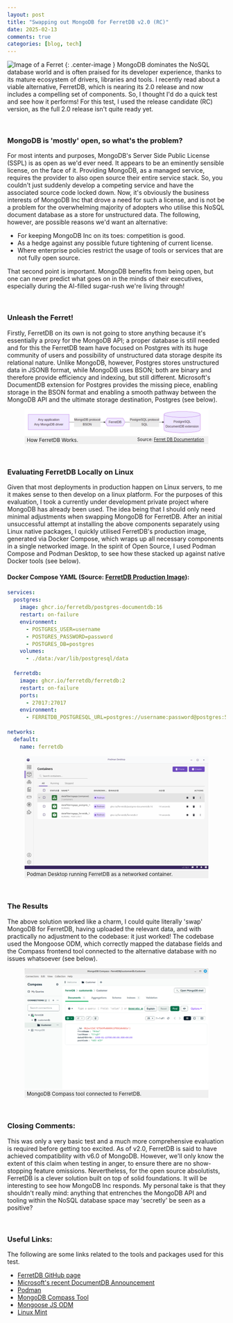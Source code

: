 ```yaml
---
layout: post
title: "Swapping out MongoDB for FerretDB v2.0 (RC)"
date: 2025-02-13
comments: true
categories: [blog, tech]
---
```


![Image of a Ferret](https://upload.wikimedia.org/wikipedia/commons/thumb/3/31/Mustela_putorius_furo_profile.JPG/640px-Mustela_putorius_furo_profile.jpg)
{: .center-image }
MongoDB dominates the NoSQL database world and is often praised for its developer experience, thanks to its mature ecosystem of drivers, libraries and tools. I recently read about a viable alternative, FerretDB, which is nearing its 2.0 release and now includes a compelling set of components. So, I thought I'd do a quick test and see how it performs! For this test, I used the release candidate (RC) version, as the full 2.0 release isn't quite ready yet.

<br />

### MongoDB is 'mostly' open, so what's the problem?
For most intents and purposes, MongoDB's Server Side Public License (SSPL) is as open as we'd ever need. It appears to be an eminently sensible license, on the face of it. Providing MongoDB, as a managed service, requires the provider to also open source their entire service stack. So, you couldn't just suddenly develop a competing service and have the associated source code locked down. Now, it's obviously the business interests of MongoDB Inc that drove a need for such a license, and is not be a problem for the overwhelming majority of adopters who utilise this NoSQL document database as a store for unstructured data. The following, however, are possible reasons we'd want an alternative:

 - For keeping MongoDB Inc on its toes: competition is good.
 - As a hedge against any possible future tightening of current license.
 - Where enterprise policies restrict the usage of tools or services that are not fully open source.

 That second point is important. MongoDB benefits from being open, but one can never predict what goes on in the minds of their executives, especially during the AI-filled sugar-rush we're living through!

<br />

### Unleash the Ferret!
Firstly, FerretDB on its own is not going to store anything because it's essentially a proxy for the MongoDB API; a proper database is still needed and for this the FerretDB team have focused on Postgres with its huge community of users and possibility of unstructured data storage despite its relational nature. Unlike MongoDB, however, Postgres stores unstructured data in JSONB format, while MongoDB uses BSON; both are binary and therefore provide efficiency and indexing, but still different. Microsoft's DocumentDB extension for Postgres provides the missing piece, enabling storage in the BSON format and enabling a smooth pathway between the MongoDB API and the ultimate storage destination, Postgres (see below).

<figure>
    <img src="/images/ferret-db-postgres-documentdb.png" alt="How FerretDb works">
    <figcaption style="background-color: #f0f0f0; font-size: smaller; padding:2px 5px">How FerretDB Works.
    <small style="float: right; padding-right:5px">Source: <a href="https://docs.ferretdb.io">Ferret DB Documentation</a></small></figcaption>
</figure>

<br />

### Evaluating FerretDB Locally on Linux
Given that most deployments in production happen on Linux servers, to me it makes sense to then develop on a linux platform. For the purposes of this evaluation, I took a currently under development private project where MongoDB has already been used. The idea being that I should only need minimal adjustments when swapping MongoDB for FerretDB. After an initial unsuccessful attempt at installing the above components separately using Linux native packages, I quickly utilised FerretDB's production image, generated via Docker Compose, which wraps up all necessary components in a single networked image. In the spirit of Open Source, I used Podman Compose and Podman Desktop, to see how these stacked up against native Docker tools (see below).

#### Docker Compose YAML (Source: <a href="https://docs.ferretdb.io/installation/ferretdb/docker/">FerretDB Production Image</a>):

```yaml
services:
  postgres:
    image: ghcr.io/ferretdb/postgres-documentdb:16
    restart: on-failure
    environment:
      - POSTGRES_USER=username
      - POSTGRES_PASSWORD=password
      - POSTGRES_DB=postgres
    volumes:
      - ./data:/var/lib/postgresql/data

  ferretdb:
    image: ghcr.io/ferretdb/ferretdb:2
    restart: on-failure
    ports:
      - 27017:27017
    environment:
      - FERRETDB_POSTGRESQL_URL=postgres://username:password@postgres:5432/postgres

networks:
  default:
    name: ferretdb
```

<figure>
    <img src="/images/PodmanDesktopRunningFerretDBContainer.png" alt="Podman Desktop Running FerretDB Container">
    <figcaption style="background-color: #f0f0f0; font-size: smaller; padding:2px 5px">Podman Desktop running FerretDB as a networked container.</figcaption>
</figure>

<br />

### The Results
The above solution worked like a charm, I could quite literally 'swap' MongoDB for FerretDB, having uploaded the relevant data, and with practically no adjustment to the codebase: it just worked! The codebase used the Mongoose ODM, which correctly mapped the database fields and the Compass frontend tool connected to the alternative database with no issues whatsoever (see below).

<figure>
    <img src="/images/UsingMongoDBCompassWithFerretDB.png" alt="Using MongoDB Compass with FerretDB">
    <figcaption style="background-color: #f0f0f0; font-size: smaller; padding:2px 5px">MongoDB Compass tool connected to FerretDB.</figcaption>
</figure>

<br />

### Closing Comments:
This was only a very basic test and a much more comprehensive evaluation is required before getting too excited. As of v2.0, FerretDB is said to have achieved compatibility with v6.0 of MongoDB. However, we'll only know the extent of this claim when testing in anger, to ensure there are no show-stopping feature omissions. Nevertheless, for the open source absolutists, FerretDB is a clever solution built on top of solid foundations. It will be interesting to see how MongoDB Inc responds. My personal take is that they shouldn't really mind: anything that entrenches the MongoDB API and tooling within the NoSQL database space may 'secretly' be seen as a positive? 

<br />

### Useful Links:  
The following are some links related to the tools and packages used for this test.

- [FerretDB GitHub page](https://github.com/FerretDB/FerretDB?tab=readme-ov-file)
- [Microsoft's recent DocumentDB Announcement](https://opensource.microsoft.com/blog/2025/01/23/documentdb-open-source-announcement/)
- [Podman](https://podman.io)
- [MongoDB Compass Tool](https://www.mongodb.com/products/tools/compass)
- [Mongoose JS ODM](https://mongoosejs.com)
- [Linux Mint](https://www.linuxmint.com)

